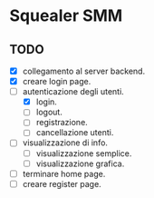 # Squealer SMM

## TODO
- [X] collegamento al server backend.
- [X] creare login page.
- [ ] autenticazione degli utenti.
  - [X] login.
  - [ ] logout.
  - [ ] registrazione.
  - [ ] cancellazione utenti.
- [ ] visualizzazione di info.
  - [ ] visualizzazione semplice.
  - [ ] visualizzazione grafica.
- [ ] terminare home page.
- [ ] creare register page.
